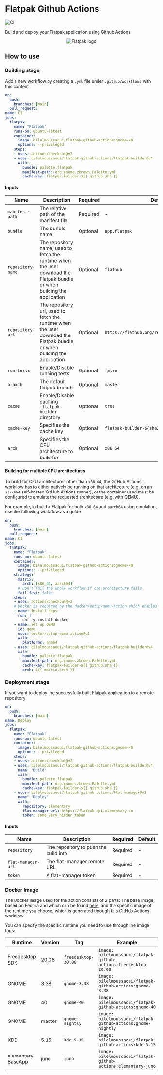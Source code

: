 # Flatpak Github Actions

![CI](https://github.com/bilelmoussaoui/flatpak-github-actions/workflows/CI/badge.svg)

Build and deploy your Flatpak application using Github Actions

<p align="center">
  <img src="https://user-images.githubusercontent.com/15098724/55282117-f8253380-52fa-11e9-95a3-ccae83b23034.png" alt="Flatpak logo" />
</p>

## How to use

### Building stage

Add a new workflow by creating a `.yml` file under `.github/workflows` with this content

```yaml
on:
  push:
    branches: [main]
  pull_request:
name: CI
jobs:
  flatpak:
    name: "Flatpak"
    runs-on: ubuntu-latest
    container:
      image: bilelmoussaoui/flatpak-github-actions:gnome-40
      options: --privileged
    steps:
    - uses: actions/checkout@v2
    - uses: bilelmoussaoui/flatpak-github-actions/flatpak-builder@v4
      with:
        bundle: palette.flatpak
        manifest-path: org.gnome.zbrown.Palette.yml
        cache-key: flatpak-builder-${{ github.sha }}
```

#### Inputs

| Name | Description | Required | Default |
| ---     | ----------- | ----------- |----|
| `manifest-path` | The relative path of the manifest file  | Required | - |
| `bundle` | The bundle name  | Optional | `app.flatpak` |
| `repository-name` | The repository name, used to fetch the runtime when the user download the Flatpak bundle or when building the application  | Optional | `flathub` |
| `repository-url` | The repository url, used to fetch the runtime when the user download the Flatpak bundle or when building the application  | Optional | `https://flathub.org/repo/flathub.flatpakrepo` |
| `run-tests` | Enable/Disable running tests  | Optional | `false` |
| `branch` | The default flatpak branch  | Optional | `master` |
| `cache` | Enable/Disable caching `.flatpak-builder` directory | Optional | `true` |
| `cache-key` | Specifies the cache key | Optional | `flatpak-builder-${sha256(manifestPath)}` |
| `arch` | Specifies the CPU architecture to build for | Optional | `x86_64` |

#### Building for multiple CPU architectures

To build for CPU architectures other than `x86_64`, the GitHub Actions workflow has to either natively be running on that architecture (e.g. on an `aarch64` self-hosted GitHub Actions runner), or the container used must be configured to emulate the requested architecture (e.g. with QEMU).

For example, to build a Flatpak for both `x86_64` and `aarch64` using emulation, use the following workflow as a guide:

```yaml
on:
  push:
    branches: [main]
  pull_request:
name: CI
jobs:
  flatpak:
    name: "Flatpak"
    runs-on: ubuntu-latest
    container:
      image: bilelmoussaoui/flatpak-github-actions:gnome-40
      options: --privileged
    strategy:
      matrix:
        arch: [x86_64, aarch64]
      # Don't fail the whole workflow if one architecture fails
      fail-fast: false
    steps:
    - uses: actions/checkout@v2
    # Docker is required by the docker/setup-qemu-action which enables emulation
    - name: Install deps
      run: |
        dnf -y install docker
    - name: Set up QEMU
      id: qemu
      uses: docker/setup-qemu-action@v1
      with:
        platforms: arm64
    - uses: bilelmoussaoui/flatpak-github-actions/flatpak-builder@v4
      with:
        bundle: palette.flatpak
        manifest-path: org.gnome.zbrown.Palette.yml
        cache-key: flatpak-builder-${{ github.sha }}
        arch: ${{ matrix.arch }}
```

### Deployment stage

If you want to deploy the successfully built Flatpak application to a remote repository

```yaml
on:
  push:
    branches: [main]
name: Deploy
jobs:
  flatpak:
    name: "Flatpak"
    runs-on: ubuntu-latest
    container:
      image: bilelmoussaoui/flatpak-github-actions:gnome-40
      options: --privileged
    steps:
    - uses: actions/checkout@v2
    - uses: bilelmoussaoui/flatpak-github-actions/flatpak-builder@v4
      name: "Build"
      with:
        bundle: palette.flatpak
        manifest-path: org.gnome.zbrown.Palette.yml
        cache-key: flatpak-builder-${{ github.sha }}
    - uses: bilelmoussaoui/flatpak-github-actions/flat-manager@v3
      name: "Deploy"
      with:
        repository: elementary
        flat-manager-url: https://flatpak-api.elementary.io
        token: some_very_hidden_token
```

#### Inputs

| Name | Description | Required | Default |
| ---     | ----------- | ----------- |----|
| `repository` | The repository to push the build into  | Required | - |
| `flat-manager-url` | The flat-manager remote URL  | Required | - |
| `token` | A flat-manager token  | Required | - |

### Docker Image

The Docker image used for the action consists of 2 parts: The base image, based on Fedora and which can be found
[here](./Dockerfile), and the specific image of the runtime you choose, which is generated through
[this](.github/workflows/docker.yml) GitHub Actions workflow.

You can specify the specific runtime you need to use through the image tags:

| Runtime         | Version | Tag                 | Example                                                          |
| --------------- | ------- | ------------------- | ---------------------------------------------------------------- |
| Freedesktop SDK | 20.08   | `freedesktop-20.08` | `image: bilelmoussaoui/flatpak-github-actions:freedesktop-20.08` |
| GNOME           | 3.38    | `gnome-3.38`        | `image: bilelmoussaoui/flatpak-github-actions:gnome-3.38`        |
| GNOME           | 40    | `gnome-40`        | `image: bilelmoussaoui/flatpak-github-actions:gnome-40`        |
| GNOME           | master    | `gnome-nightly`        | `image: bilelmoussaoui/flatpak-github-actions:gnome-nightly`        |
| KDE             | 5.15    | `kde-5.15`          | `image: bilelmoussaoui/flatpak-github-actions:kde-5.15`          |
| elementary BaseApp             | juno    | `juno`          | `image: bilelmoussaoui/flatpak-github-actions:elementary-juno`          |
